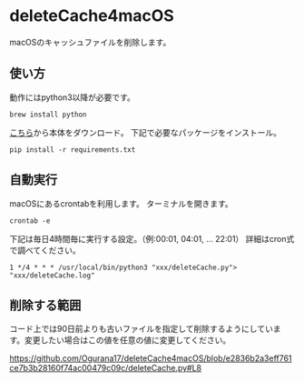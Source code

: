 # deleteCache4macOS

macOSのキャッシュファイルを削除します。

## 使い方

動作にはpython3以降が必要です。

```brew
brew install python
```

[こちら](https://github.com/Ogurana17/deleteCache4macOS/archive/refs/heads/main.zip)から本体をダウンロード。
下記で必要なパッケージをインストール。

```pip
pip install -r requirements.txt
```

## 自動実行

macOSにあるcrontabを利用します。
ターミナルを開きます。

```crontab
crontab -e
```

下記は毎日4時間毎に実行する設定。（例:00:01, 04:01, ... 22:01）
詳細はcron式で調べてください。

```crontab_add
1 */4 * * * /usr/local/bin/python3 "xxx/deleteCache.py"> "xxx/deleteCache.log"
```

## 削除する範囲

コード上では90日前よりも古いファイルを指定して削除するようにしています。変更したい場合はこの値を任意の値に変更してください。

https://github.com/Ogurana17/deleteCache4macOS/blob/e2836b2a3eff761ce7b3b28160f74ac00479c09c/deleteCache.py#L8
